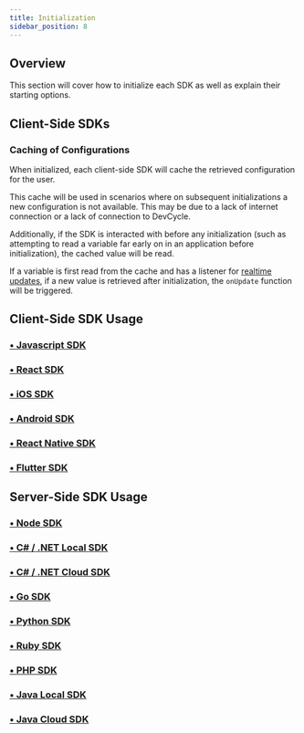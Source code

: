 ```yaml
---
title: Initialization
sidebar_position: 8
---
```


## Overview

This section will cover how to initialize each SDK as well as explain their starting options. 

## Client-Side SDKs

### Caching of Configurations

When initialized, each client-side SDK will cache the retrieved configuration for the user. 

This cache will be used in scenarios where on subsequent initializations a new configuration is not available. This may be due to a lack of internet connection or a lack of connection to DevCycle.

Additionally, if the SDK is interacted with before any initialization (such as attempting to read a variable far early on in an application before initialization), the cached value will be read.

If a variable is first read from the cache and has a listener for [realtime updates](/sdk/features/realtime-updates), if a new value is retrieved after initialization, the `onUpdate` function will be triggered.

## Client-Side SDK Usage

### [• Javascript SDK](/sdk/client-side-sdks/javascript/javascript-install)

### [• React SDK](/sdk/client-side-sdks/react/react-gettingstarted)

### [• iOS SDK](/sdk/client-side-sdks/ios/ios-gettingstarted)

### [• Android SDK](/sdk/client-side-sdks/android/android-gettingstarted)

### [• React Native SDK](/sdk/client-side-sdks/react-native/react-native-gettingstarted)

### [• Flutter SDK](/sdk/client-side-sdks/flutter/flutter-gettingstarted)

## Server-Side SDK Usage

### [• Node SDK](/sdk/server-side-sdks/node#installation) 

### [• C# / .NET Local SDK](/sdk/server-side-sdks/dotnet-local#installation) 

### [• C# / .NET Cloud SDK](/sdk/server-side-sdks/dotnet-cloud/dotnet-cloud-gettingstarted)

### [• Go SDK](/sdk/server-side-sdks/go#installation)

### [• Python SDK](/sdk/server-side-sdks/python/python-install)

### [• Ruby SDK](/sdk/server-side-sdks/ruby#installation)

### [• PHP SDK](/sdk/server-side-sdks/php/php-install)

### [• Java Local SDK](/sdk/server-side-sdks/java-local#installation)

### [• Java Cloud SDK](/sdk/server-side-sdks/java-cloud#installation)

